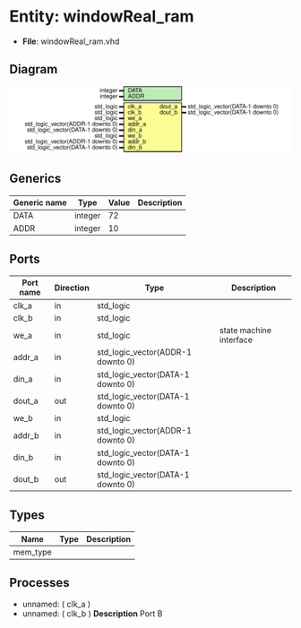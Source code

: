 # Entity: windowReal_ram

- **File**: windowReal_ram.vhd
## Diagram

![Diagram](windowReal_ram.svg "Diagram")
## Generics

| Generic name | Type    | Value | Description |
| ------------ | ------- | ----- | ----------- |
| DATA         | integer | 72    |             |
| ADDR         | integer | 10    |             |
## Ports

| Port name | Direction | Type                              | Description             |
| --------- | --------- | --------------------------------- | ----------------------- |
| clk_a     | in        | std_logic                         |                         |
| clk_b     | in        | std_logic                         |                         |
| we_a      | in        | std_logic                         | state machine interface |
| addr_a    | in        | std_logic_vector(ADDR-1 downto 0) |                         |
| din_a     | in        | std_logic_vector(DATA-1 downto 0) |                         |
| dout_a    | out       | std_logic_vector(DATA-1 downto 0) |                         |
| we_b      | in        | std_logic                         |                         |
| addr_b    | in        | std_logic_vector(ADDR-1 downto 0) |                         |
| din_b     | in        | std_logic_vector(DATA-1 downto 0) |                         |
| dout_b    | out       | std_logic_vector(DATA-1 downto 0) |                         |
## Types

| Name     | Type | Description |
| -------- | ---- | ----------- |
| mem_type |      |             |
## Processes
- unnamed: ( clk_a )
- unnamed: ( clk_b )
**Description**
Port B

